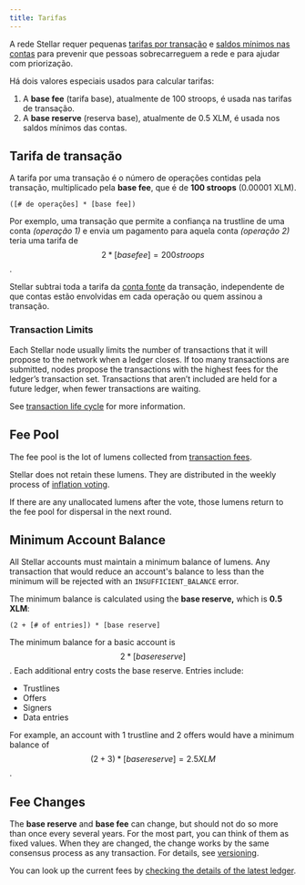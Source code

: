 ```yaml
---
title: Tarifas
---
```


A rede Stellar requer pequenas [tarifas por transação](#tarifa-de-transação) e [saldos mínimos nas contas](#minimum-account-balance) para prevenir que pessoas sobrecarreguem a rede e para ajudar com priorização.

Há dois valores especiais usados para calcular tarifas:

1. A **base fee** (tarifa base), atualmente de 100 stroops, é usada nas tarifas de transação.
2. A **base reserve** (reserva base), atualmente de 0.5 XLM, é usada nos saldos mínimos das contas.


## Tarifa de transação

A tarifa por uma transação é o número de operações contidas pela transação, multiplicado pela **base fee**, que é de **100 stroops** (0.00001 XLM).

```math-formula
([# de operações] * [base fee])
```

Por exemplo, uma transação que permite a confiança na trustline de uma conta *(operação 1)* e envia um pagamento para aquela conta *(operação 2)* teria uma tarifa de $$2 * [base fee] = 200 stroops$$.

Stellar subtrai toda a tarifa da [conta fonte](./transactions.md#conta-fonte) da transação, independente de que contas estão envolvidas em cada operação ou quem assinou a transação.


### Transaction Limits

Each Stellar node usually limits the number of transactions that it will propose to the network when a ledger closes. If too many transactions are submitted, nodes propose the transactions with the highest fees for the ledger’s transaction set. Transactions that aren’t included are held for a future ledger, when fewer transactions are waiting.

See [transaction life cycle](./transactions.md#life-cycle) for more information.

## Fee Pool

The fee pool is the lot of lumens collected from [transaction fees](./fees.md#transaction-fee).

Stellar does not retain these lumens. They are distributed in the weekly process of [inflation voting](./inflation.md).

If there are any unallocated lumens after the vote, those lumens return to the fee pool for dispersal in the next round.

## Minimum Account Balance

All Stellar accounts must maintain a minimum balance of lumens. Any transaction that would reduce an account's balance to less than the minimum will be rejected with an `INSUFFICIENT_BALANCE` error.

The minimum balance is calculated using the **base reserve,** which is **0.5 XLM**:

```math-formula
(2 + [# of entries]) * [base reserve]
```

The minimum balance for a basic account is $$2 * [base reserve]$$. Each additional entry costs the base reserve. Entries include:

- Trustlines
- Offers
- Signers
- Data entries

For example, an account with 1 trustline and 2 offers would have a minimum balance of $$(2 + 3) * [base reserve] = 2.5 XLM$$.


## Fee Changes

The **base reserve** and **base fee** can change, but should not do so more than once every several years. For the most part, you can think of them as fixed values. When they are changed, the change works by the same consensus process as any transaction. For details, see [versioning](https://www.stellar.org/developers/guides/concepts/versioning.html).

You can look up the current fees by [checking the details of the latest ledger](../../horizon/reference/endpoints/ledgers-single.md).
